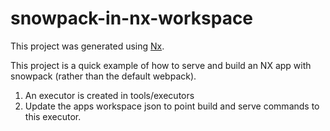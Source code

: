 

# snowpack-in-nx-workspace

This project was generated using [Nx](https://nx.dev).

This project is a quick example of how to serve and build an NX app with snowpack (rather than the default webpack).

1. An executor is created in tools/executors
2. Update the apps workspace json to point build and serve commands to this executor.

